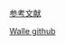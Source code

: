 [参考文献](https://blog.csdn.net/blf09/article/details/72782795)

[Walle github](https://github.com/Meituan-Dianping/walle)

